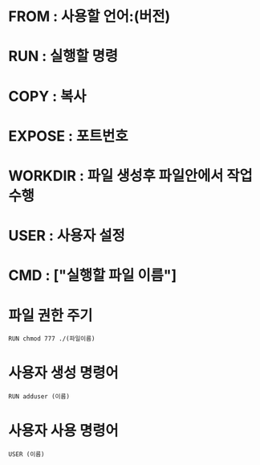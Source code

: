 # FROM : 사용할 언어:(버전)
# RUN : 실행할 명령
# COPY : 복사
# EXPOSE : 포트번호
# WORKDIR : 파일 생성후 파일안에서 작업 수행
# USER : 사용자 설정
# CMD : ["실행할 파일 이름"]
#
#

# 파일 권한 주기
```
RUN chmod 777 ./(파일이름)
```
# 사용자 생성 명령어
```
RUN adduser (이름)
```
# 사용자 사용 명령어
```
USER (이름)
```